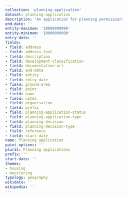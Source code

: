 ```yaml
---
collection: 'planning-application'
dataset: planning-application
description: 'An application for planning permission'
end-date: ''
entity-maximum: '10999999999'
entity-minimum: '10000000000'
entry-date: ''
fields:
- field: address
- field: address-text
- field: description
- field: development-classification
- field: documentation-url
- field: end-date
- field: entity
- field: entry-date
- field: ground-area
- field: point
- field: name
- field: notes
- field: organisation
- field: prefix
- field: planning-application-status
- field: planning-application-type
- field: planning-decision
- field: planning-decision-type
- field: reference
- field: start-date
name: Planning application
paint-options: ''
plural: Planning applications
prefix: ''
start-date: ''
themes:
- housing
- monitoring
typology: geography
wikidata: ''
wikipedia: ''
---
```

